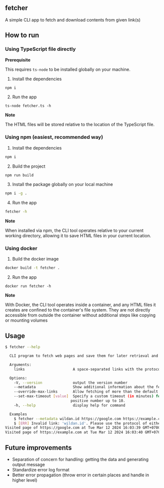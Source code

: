 ## fetcher

A simple CLI app to fetch and download contents from given link(s)

## How to run

### Using TypeScript file directly

**Prerequisite**

This requires `ts-node` to be installed globally on your machine.

1. Install the dependencies

```bash
npm i
```

2. Run the app

```
ts-node fetcher.ts -h
```

**Note**

The HTML files will be stored relative to the location of the TypeScript file.

### Using npm (easiest, recommended way)

1. Install the dependencies

```bash
npm i
```

2. Build the project

```bash
npm run build
```

3. Install the package globally on your local machine

```bash
npm i -g .
```

4. Run the app

```bash
fetcher -h
```

**Note**

When installed via npm, the CLI tool operates relative to your current working directory, allowing it to save HTML files in your current location.

### Using docker

1. Build the docker image

```bash
docker build -t fetcher .
```

2. Run the app

```
docker run fetcher -h
```

**Note**

With Docker, the CLI tool operates inside a container, and any HTML files it creates are confined to the container's file system. They are not directly accessible from outside the container without additional steps like copying or mounting volumes

## Usage

```bash
$ fetcher --help

  CLI program to fetch web pages and save them for later retrieval and browsing

  Arguments:
    links                      A space-separated links with the protocol (http or https)

  Options:
    -V, --version              output the version number
    --metadata                 Show additional information about the fetched web pages, such as the date and time of retrieval, number of images, and number of links.
    --override-max-links       Allow fetching of more than the default maximum of 5 links per execution. Use this option to process an unlimited number of links.
    --set-max-timeout [value]  Specify a custom timeout (in minutes) for fetching and downloading content. The default timeout is 5 minutes, and the maximum allowed timeout is 10 minutes. Value must be a
                              positive number up to 10.
    -h, --help                 display help for command

  Examples
    $ fetcher --metadata wildan.id https://google.com https://example.com
    $ [ERR] Invalid link: 'wildan.id'. Please use the protocol of either 'http' or 'https'
Visited page of https://google.com at Tue Mar 12 2024 16:03:39 GMT+0700 (Western Indonesia Time) with num_of_links: 15, num_of_images: 2, HTML content stored as /mnt/c/Users/62823/Documents/repos/personal/fetcher/google.com.html
Visited page of https://example.com at Tue Mar 12 2024 16:03:40 GMT+0700 (Western Indonesia Time) with num_of_links: 1, num_of_images: 0, HTML content stored as /mnt/c/Users/62823/Documents/repos/personal/fetcher/example.com.html
```

## Future improvements

-   Separation of concern for handling: getting the data and generating output message
-   Standardize error log format
-   Better error propagation (throw error in certain places and handle in higher level)
